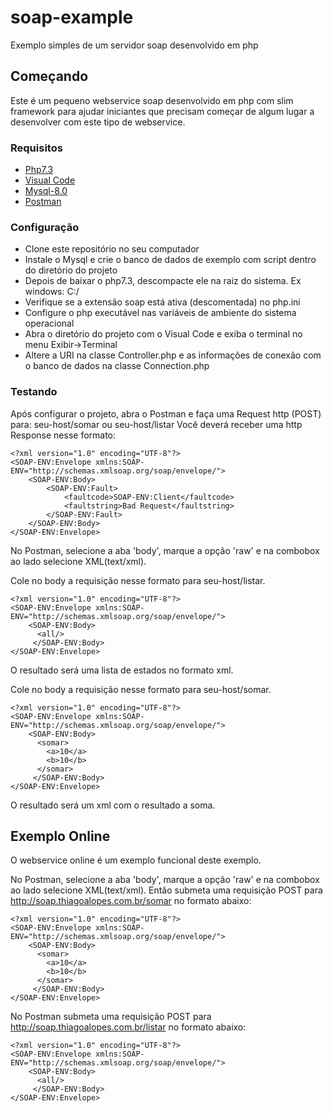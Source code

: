 # soap-example

Exemplo simples de um servidor soap desenvolvido em php

## Começando

Este é um pequeno webservice soap desenvolvido em php com slim framework
para ajudar iniciantes que precisam começar de algum lugar a desenvolver
com este tipo de webservice.

### Requisitos

* [Php7.3](https://windows.php.net/downloads/releases/php-7.3.8-Win32-VC15-x64.zip)
* [Visual Code](https://code.visualstudio.com/download/)
* [Mysql-8.0](https://dev.mysql.com/downloads/mysql/)
* [Postman](https://www.getpostman.com/downloads/)

### Configuração

* Clone este repositório no seu computador
* Instale o Mysql e crie o banco de dados de exemplo com script dentro do diretório do projeto
* Depois de baixar o php7.3, descompacte ele na raiz do sistema. Ex windows: C:/
* Verifique se a extensão soap está ativa (descomentada) no php.ini
* Configure o php executável nas variáveis de ambiente do sistema operacional
* Abra o diretório do projeto com o Visual Code e exiba o terminal no menu Exibir->Terminal
* Altere a URI na classe Controller.php e as informações de conexão com o banco de dados na classe Connection.php

### Testando

Após configurar o projeto, abra o Postman e faça uma Request http (POST) para: seu-host/somar ou seu-host/listar
Você deverá receber uma http Response nesse formato:

```
<?xml version="1.0" encoding="UTF-8"?>
<SOAP-ENV:Envelope xmlns:SOAP-ENV="http://schemas.xmlsoap.org/soap/envelope/">
    <SOAP-ENV:Body>
        <SOAP-ENV:Fault>
            <faultcode>SOAP-ENV:Client</faultcode>
            <faultstring>Bad Request</faultstring>
        </SOAP-ENV:Fault>
    </SOAP-ENV:Body>
</SOAP-ENV:Envelope>
```
No Postman, selecione a aba 'body', marque a opção 'raw' e na combobox ao lado selecione XML(text/xml).

Cole no body a requisição nesse formato para seu-host/listar.

```
<?xml version="1.0" encoding="UTF-8"?>
<SOAP-ENV:Envelope xmlns:SOAP-ENV="http://schemas.xmlsoap.org/soap/envelope/">
    <SOAP-ENV:Body>
      <all/>   
     </SOAP-ENV:Body>
</SOAP-ENV:Envelope>
```
O resultado será uma lista de estados no formato xml.


Cole no body a requisição nesse formato para seu-host/somar.

```
<?xml version="1.0" encoding="UTF-8"?>
<SOAP-ENV:Envelope xmlns:SOAP-ENV="http://schemas.xmlsoap.org/soap/envelope/">
    <SOAP-ENV:Body>
      <somar>
        <a>10</a>
        <b>10</b>
      </somar>
     </SOAP-ENV:Body>
</SOAP-ENV:Envelope>
```
O resultado será um xml com o resultado a soma.

## Exemplo Online

O webservice online é um exemplo funcional deste exemplo.

No Postman, selecione a aba 'body', marque a opção 'raw' e na combobox ao lado selecione XML(text/xml).
Então submeta uma requisição POST para http://soap.thiagoalopes.com.br/somar no formato abaixo:

```
<?xml version="1.0" encoding="UTF-8"?>
<SOAP-ENV:Envelope xmlns:SOAP-ENV="http://schemas.xmlsoap.org/soap/envelope/">
    <SOAP-ENV:Body>
      <somar>
        <a>10</a>
        <b>10</b>
      </somar>
     </SOAP-ENV:Body>
</SOAP-ENV:Envelope>
```

No Postman submeta uma requisição POST para http://soap.thiagoalopes.com.br/listar no formato abaixo:

```
<?xml version="1.0" encoding="UTF-8"?>
<SOAP-ENV:Envelope xmlns:SOAP-ENV="http://schemas.xmlsoap.org/soap/envelope/">
    <SOAP-ENV:Body>
      <all/>   
     </SOAP-ENV:Body>
</SOAP-ENV:Envelope>
```

